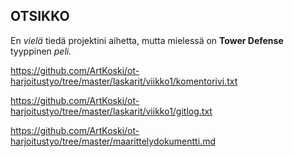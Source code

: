 ## OTSIKKO

En *vielä* tiedä projektini aihetta, mutta
mielessä on **Tower Defense** tyyppinen _peli._

https://github.com/ArtKoski/ot-harjoitustyo/tree/master/laskarit/viikko1/komentorivi.txt

https://github.com/ArtKoski/ot-harjoitustyo/tree/master/laskarit/viikko1/gitlog.txt

https://github.com/ArtKoski/ot-harjoitustyo/tree/master/maarittelydokumentti.md
